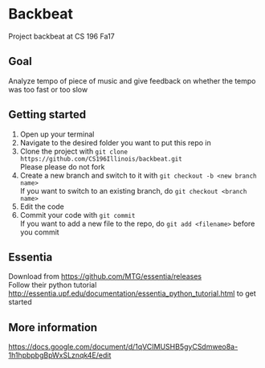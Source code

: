 # Backbeat

Project backbeat at CS 196 Fa17

## Goal
Analyze tempo of piece of music and give feedback on whether the tempo was too fast or too slow

## Getting started
1. Open up your terminal
2. Navigate to the desired folder you want to put this repo in
3. Clone the project with `git clone https://github.com/CS196Illinois/backbeat.git`  
   Please please do not fork
4. Create a new branch and switch to it with `git checkout -b <new branch name>`  
   If you want to switch to an existing branch, do `git checkout <branch name>`
5. Edit the code
6. Commit your code with `git commit`  
   If you want to add a new file to the repo, do `git add <filename>` before you commit
   
## Essentia
Download from https://github.com/MTG/essentia/releases  
Follow their python tutorial http://essentia.upf.edu/documentation/essentia_python_tutorial.html to get started

## More information
https://docs.google.com/document/d/1qVCIMUSHB5gyCSdmweo8a-1h1hpbpbgBpWxSLznqk4E/edit
